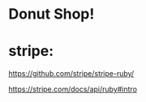 # Donut Shop!

# stripe:

https://github.com/stripe/stripe-ruby/

https://stripe.com/docs/api/ruby#intro
